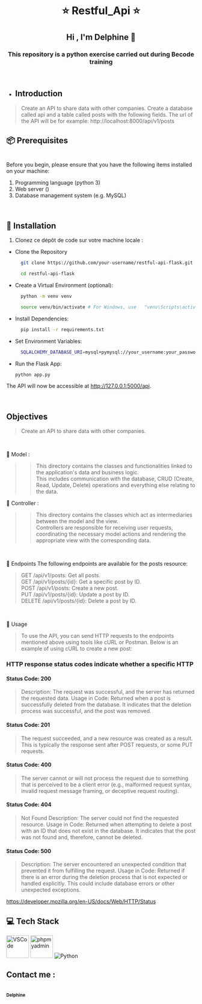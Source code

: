 <br>
<h1 align="center">⭐️ Restful_Api ⭐️</h1>

<h2 align="center">Hi , I'm Delphine  👋</h2>  

<h3 align="center">This repository is a python exercise carried out during Becode training   </h3> <br>

* <h2 align="left"> Introduction</h2> 

>Create an API to share data with other companies.
>Create a database called api and a table called posts with the following fields.
The url of the API will be for example: http://localhost:8000/api/v1/posts

<h2 align="left">📦 Prerequisites</h2> 
<br>
Before you begin, please ensure that you have the following items installed on your machine:

1. Programming language (python 3)
2. Web server ()
3. Database management system (e.g. MySQL)

<br>

<h2 align="left">🚀 Installation</h2>

1. Clonez ce dépôt de code sur votre machine locale :


* Clone the Repository
  ```sh
    git clone https://github.com/your-username/restful-api-flask.git
  ```
  
	```sh
	  cd restful-api-flask
	```

* Create a Virtual Environment (optional):
  ```sh
 	python -m venv venv
  ```

	```sh
	  source venv/bin/activate # For Windows, use 	"venv\Scripts\activate"
	```

* Install Dependencies:
  ```sh
    pip install -r requirements.txt
  ```

* Set Environment Variables:
  ```sh
    SQLALCHEMY_DATABASE_URI=mysql+pymysql://your_username:your_password@localhost/api

  ```

* Run the Flask App:
 	```sh
 	python app.py
	```

The API will now be accessible at http://127.0.0.1:5000/api.


<br>
<h2 align="left">Objectives </h2>

>Create an API to share data with other companies.
>>

<br>

📝 Model : <br> 
>> This directory contains the classes and functionalities linked to the application's data and business logic. <br>This includes communication with the database, CRUD (Create, Read, Update, Delete) operations and everything else relating to the data.<br>

📝 Controller : <br>
>> This directory contains the classes which act as intermediaries between the model and the view. <br>Controllers are responsible for receiving user requests, coordinating the necessary model actions and rendering the appropriate view with the corresponding data.<br>

<br>

📝 Endpoints
The following endpoints are available for the posts resource:

>GET /api/v1/posts: Get all posts.<br>
GET /api/v1/posts/{id}: Get a specific post by ID.<br>
POST /api/v1/posts: Create a new post.<br>
PUT /api/v1/posts/{id}: Update a post by ID.<br>
DELETE /api/v1/posts/{id}: Delete a post by ID.
<br>

📝 Usage

>To use the API, you can send HTTP requests to the endpoints mentioned above using tools like cURL or Postman. Below is an example of using cURL to create a new post:

<h3>HTTP response status codes indicate whether a specific HTTP </h3>

<h4>Status Code: 200</h4>

>Description: The request was successful, and the server has returned the requested data.
Usage in Code: Returned when a post is successfully deleted from the database. It indicates that the deletion process was successful, and the post was removed.

<h4>Status Code: 201</h4>

>The request succeeded, and a new resource was created as a result. This is typically the response sent after POST requests, or some PUT requests.

<h4>Status Code: 400</h4>

>The server cannot or will not process the request due to something that is perceived to be a client error (e.g., malformed request syntax, invalid request message framing, or deceptive request routing).

<h4>Status Code: 404 </h4>

>Not Found
Description: The server could not find the requested resource.
Usage in Code: Returned when attempting to delete a post with an ID that does not exist in the database. It indicates that the post was not found and, therefore, cannot be deleted.

<h4>Status Code: 500</h4>

>Description: The server encountered an unexpected condition that prevented it from fulfilling the request.
Usage in Code: Returned if there is an error during the deletion process that is not expected or handled explicitly. This could include database errors or other unexpected exceptions.

https://developer.mozilla.org/en-US/docs/Web/HTTP/Status

<h2 align="left">💻 Tech Stack</h2>  

<p align='left'>
  
<img src="https://github.com/DelphineLecorney/Template-readme/blob/main/PICTURES_read_me_/visual-studio.jpg" alt="VSCode" height="60" width="60" />

<img src="https://github.com/DelphineLecorney/Template-readme/blob/main/PICTURES_read_me_/myphpadmin.png" alt="phpmyadmin" height="60" width="60" />   
 
<img src="https://github.com/DelphineLecorney/photos-images-readme/blob/main/images/python.png" alt="Python"/>

</p>
<h2 align="left"> Contact me : </h2> <a href="https://www.linkedin.com/in/delphine-lecorney/" target="_blank"><br /><sub><b>Delphine</b></sub>

